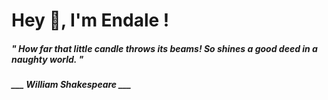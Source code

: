 <h1 title="head"> Hey 👋, I'm Endale !</h1>

**<h5><i>" How far that little candle throws its beams! So shines a good deed in a naughty world. "</i></h5>**

*<b>___ William Shakespeare ___</b>*
